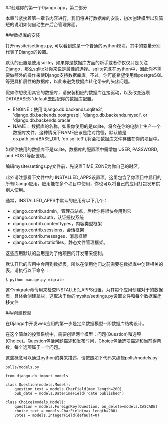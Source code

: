 ##创建你的第一个Django app，第二部分

本章节紧接着第一章节内容进行，我们将进行数据库的安装，初次创建模型以及简短的说明如何自动生产后台管理界面。

###数据库的安装

打开mysite/settings.py, 可以看到这是一个普通的python模块，其中的变量分别代表了Django的设置。

默认的设置是使用sqlite，如果你是数据库方面的新手或者你仅仅只是关注Django，那么sqlite对你来说是最佳的选择。sqlite包含在python中，因此你不需要做额外的操作来使Django支持数据库库。不过，你可能希望使用像postgreSQL等更具扩展性的数据库，以此来避免数据库转化带来的头疼问题。

假如你想使用其它的数据库，请安装相应的数据库连接驱动，以及改变选项 DATABASES 'default去匹配你的数据库配置。

* ENGINE：使用'django.db.backends.sqlite3', 'django.db.backends.postgresql', 'django.db.backends.mysql', or 'django.db.backends.oracle'
* NAME： 数据库的名称，如果你使用的是sqlite，将会在你的电脑上生产一个数据库文件，这种情况下NAME应该是绝对路径，默认值是os.path.join(BASE_DIR, 'db.sqlite3'),将会把数据库文件存储在你的项目中。

如果你使用的数据库不是sqlite，数据库的配置项中需增加 USER, PASSWORD, and HOST等配置项。

编辑mysite/settings.py文件前，先设置TIME_ZONE为你自己的时区。

此外请注意看下文件中的 INSTALLED_APPS设置项。这里包含了你项目中启用的所有Django应用。应用能在多个项目中使用，你也可以将自己的应用打包发布供别人使用。

通常，INSTALLED_APPS中默认的应用有以下几个：

 * django.contrib.admin，管理员站点，后续你将很快会用到它
 * django.contrib.auth，认证授权系统
 * django.contrib.contenttypes，内容类型框架
 * django.contrib.sessions，会话框架
 * django.contrib.messages，消息框架
 * django.contrib.staticfiles，静态文件管理框架。

这些应用默认的启用是为了给项目的开发带来便利。

默认开启的应用中会用到数据表，所以在使用他们之前需要在数据库中创建相关的表，请执行以下命令：

`$ python manage.py migrate`

这个migrate命令用来检查INSTALLED_APPS设置，为其每个应用创建对于的数据表，具体会创建拿些，这取决于你的mysite/settings.py设置文件和每个数据库迁移文件

###创建模型

在Django中开发web应用的第一步是定义数据模型--即数据库结构设计。

在这个简单的投票系统中，需要创建两个模型：问题(Question)和选项(Choice)。Question包括问题描述和发布时间，Choice包括选项描述和当前得票数，每个选项属于一个问题。

这些概念可以通过python的类来描述，请按照如下代码来编辑polls/models.py

`polls/models.py`

    from django.db import models
    
    class Question(models.Model):
        question_text = models.CharField(max_length=200)
        pub_date = models.DateTimeField('date published')
        
    class Choice(models.Model):
        question = models.ForeignKey(Question, on_delete=models.CASCADE)
        choice_text = models.CharField(max_length=200)
        votes = models.IntegerField(default=0)

